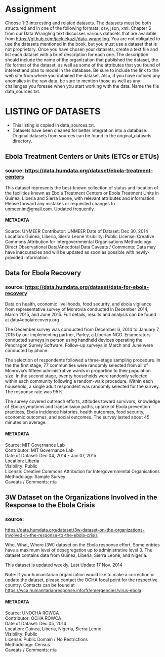 # Assignment
Choose 1-3 interesting and related datasets. The datasets must be both
structured and in one of the following formats: csv, json, xml. Chapter 6 from
our Data Wrangling text discusses various datasets that are available from
https://github.com/jackiekazil/data-wrangling. You are not obligated to use the
datasets mentioned in the book, but you must use a dataset that is not
proprietary. Once you have chosen your datasets, create a text file and list
each dataset with a brief description for each one. The description should
include the name of the organization that published the dataset, the file
format of the dataset, as well as some of the attributes that you found of
interest and plan to model in the database. Be sure to include the link to the
web site from where you obtained the dataset. Also, if you have noticed any
anomalies in the raw data, be sure to mention those as well as any challenges
you foresee when you start working with the data. Name the file
data_sources.txt.

# LISTING OF DATASETS
* This listing is copied in data_sources.txt.
* Datasets have been cleaned for better integration into a database. 
Original datasets from sources can be found in the original_datasets directory.

## Ebola Treatment Centers or Units (ETCs or ETUs)

### source: https://data.humdata.org/dataset/ebola-treatment-centers

This dataset represents the best-known collection of status and location of the
facilities known as Ebola Treatment Centers or Ebola Treatment Units in Guinea,
Liberia and Sierra Leone, with relevant attributes and information. Please
forward any mistakes or requested changes to unmeer.im@gmail.com. Updated
frequently.

#### METADATA

Source: UNMEER
Contributor: UNMEER
Date of Dataset: Dec 30, 2014
Location: Guinea,  Liberia,  Sierra Leone
Visibility: Public
License: Creative Commons Attribution for Intergovernmental Organisations
Methodology: Direct Observational Data/Anecdotal Data
Caveats / Comments: Data may have inaccuracies and will be updated as soon as possible with newly-provided information.


## Data for Ebola Recovery

### source: https://data.humdata.org/dataset/data-for-ebola-recovery

Data on health, economic livelihoods, food security, and ebola vigilance from
representative survey of Monrovia conducted in December 2014, March 2015, and
June 2015. Full details, results and analysis can be found at
data4ebolarecovery.org

The December survey was conducted from December 6, 2014 to January 7, 2015 by
our implementing partner, Parley, a Liberian NGO. Enumerators conducted surveys
in person using handheld devices operating the Pendragon Survey Software.
Follow-up surveys in March and June were conducted by phone.

The selection of respondents followed a three-stage sampling procedure. In the
the first stage, 77 communities were randomly selected from all of Monrovia’s
fifteen administrative wards in proportion to their population size. In the
second stage, twenty households were randomly selected within each community
following a random-walk procedure. Within each household, a single adult
respondent was randomly selected for the survey. The response rate was 95%.

The survey covered outreach efforts, attitudes toward survivors, knowledge of
Ebola symptoms and transmission paths, uptake of Ebola prevention practices,
Ebola incidence histories, health outcomes, food security, economic outcomes,
and social outcomes. The survey lasted about 45 minutes on average.

#### METADATA

Source: MIT Governance Lab  
Contributor: MIT Governance Lab  
Date of Dataset: Dec 04, 2014 - Jan 07, 2015   
Location: Liberia   
Visibility: Public  
License: Creative Commons Attribution for Intergovernmental Organisations    
Methodology: Sample Survey   
Caveats / Comments: n/a   

## 3W Dataset on the Organizations Involved in the Response to the Ebola Crisis

### source:
https://data.humdata.org/dataset/3w-dataset-on-the-organizations-involved-in-the-response-to-the-ebola-crisis

Who, What, Where (3W) dataset on the Ebola response effort. Some entries have a
maximum level of desegregation up to administrative level 3. The dataset
contains data from Guinea, Liberia, Sierra Leone, and Nigeria.

This dataset is updated weekly. Last Update 17 Nov. 2014

Note: If your humanitarian organization would like to make a correction or
update the dataset, please contact the OCHA focal point for the respective
country. Contacts can be found at
https://wca.humanitarianresponse.info/fr/emergencies/virus-ebola


#### METADATA

Source: UNOCHA ROWCA  
Contributor: OCHA ROWCA  
Date of Dataset: Dec 05, 2014  
Location: Guinea,  Liberia,  Nigeria,  Sierra Leone  
Visibility: Public  
License: Public Domain / No Restrictions  
Methodology: Census  
Caveats / Comments: n/a  
